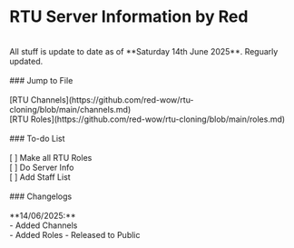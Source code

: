 # RTU Server Information by Red <br>
<br>
All stuff is update to date as of **Saturday 14th June 2025**. Reguarly updated. <br>
<br>
### Jump to File <br>
<br>
[RTU Channels](https://github.com/red-wow/rtu-cloning/blob/main/channels.md) <br>
[RTU Roles](https://github.com/red-wow/rtu-cloning/blob/main/roles.md) <br>
<br>
### To-do List <br>
<br>
[ ] Make all RTU Roles <br>
[ ] Do Server Info <br>
[ ] Add Staff List <br>
<br>
### Changelogs <br>
<br>
**14/06/2025:** <br>
- Added Channels <br>
- Added Roles
- Released to Public

